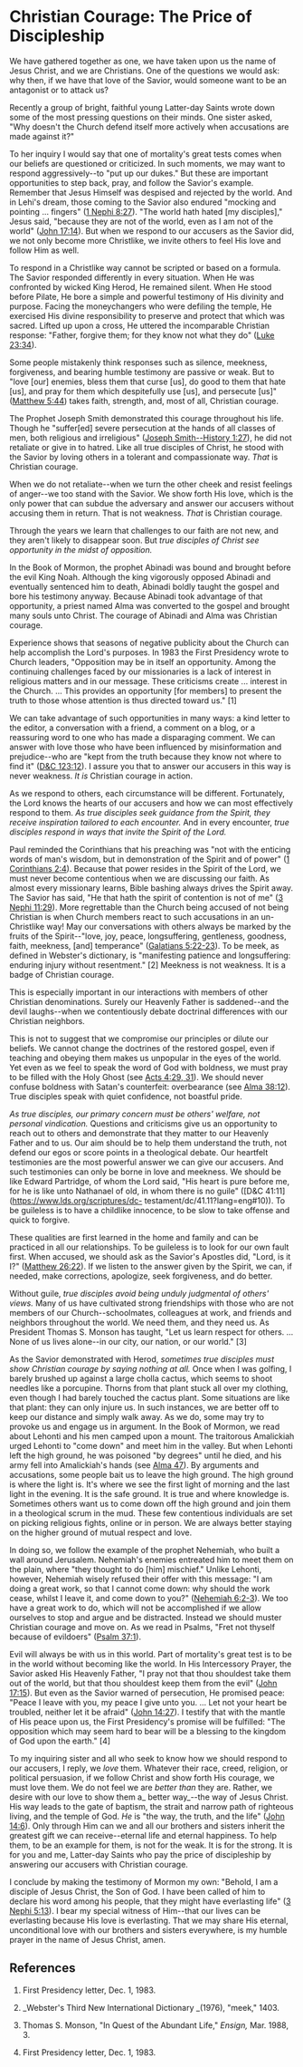# Christian Courage: The Price of Discipleship

We have gathered together as one, we have taken upon us the name of Jesus
Christ, and we are Christians. One of the questions we would ask: why then, if
we have that love of the Savior, would someone want to be an antagonist or to
attack us?

Recently a group of bright, faithful young Latter-day Saints wrote down some
of the most pressing questions on their minds. One sister asked, "Why doesn't
the Church defend itself more actively when accusations are made against it?"

To her inquiry I would say that one of mortality's great tests comes when our
beliefs are questioned or criticized. In such moments, we may want to respond
aggressively--to "put up our dukes." But these are important opportunities to
step back, pray, and follow the Savior's example. Remember that Jesus Himself
was despised and rejected by the world. And in Lehi's dream, those coming to
the Savior also endured "mocking and pointing ... fingers" ([1 Nephi
8:27](https://www.lds.org/scriptures/bofm/1-ne/8.27?lang=eng#26)). "The world
hath hated [my disciples]," Jesus said, "because they are not of the world,
even as I am not of the world" ([John
17:14](https://www.lds.org/scriptures/nt/john/17.14?lang=eng#13)). But when we
respond to our accusers as the Savior did, we not only become more Christlike,
we invite others to feel His love and follow Him as well.

To respond in a Christlike way cannot be scripted or based on a formula. The
Savior responded differently in every situation. When He was confronted by
wicked King Herod, He remained silent. When He stood before Pilate, He bore a
simple and powerful testimony of His divinity and purpose. Facing the
moneychangers who were defiling the temple, He exercised His divine
responsibility to preserve and protect that which was sacred. Lifted up upon a
cross, He uttered the incomparable Christian response: "Father, forgive them;
for they know not what they do" ([Luke
23:34](https://www.lds.org/scriptures/nt/luke/23.34?lang=eng#33)).

Some people mistakenly think responses such as silence, meekness, forgiveness,
and bearing humble testimony are passive or weak. But to "love [our] enemies,
bless them that curse [us], do good to them that hate [us], and pray for them
which despitefully use [us], and persecute [us]" ([Matthew
5:44](https://www.lds.org/scriptures/nt/matt/5.44?lang=eng#43)) takes faith,
strength, and, most of all, Christian courage.

The Prophet Joseph Smith demonstrated this courage throughout his life. Though
he "suffer[ed] severe persecution at the hands of all classes of men, both
religious and irreligious" ([Joseph Smith--History
1:27](https://www.lds.org/scriptures/pgp/js-h/1.27?lang=eng#26)), he did not
retaliate or give in to hatred. Like all true disciples of Christ, he stood
with the Savior by loving others in a tolerant and compassionate way. _That_
is Christian courage.

When we do not retaliate--when we turn the other cheek and resist feelings of
anger--we too stand with the Savior. We show forth His love, which is the only
power that can subdue the adversary and answer our accusers without accusing
them in return. That is not weakness. _That_ is Christian courage.

Through the years we learn that challenges to our faith are not new, and they
aren't likely to disappear soon. But _true disciples of Christ see opportunity
in the midst of opposition._

In the Book of Mormon, the prophet Abinadi was bound and brought before the
evil King Noah. Although the king vigorously opposed Abinadi and eventually
sentenced him to death, Abinadi boldly taught the gospel and bore his
testimony anyway. Because Abinadi took advantage of that opportunity, a priest
named Alma was converted to the gospel and brought many souls unto Christ. The
courage of Abinadi and Alma was Christian courage.

Experience shows that seasons of negative publicity about the Church can help
accomplish the Lord's purposes. In 1983 the First Presidency wrote to Church
leaders, "Opposition may be in itself an opportunity. Among the continuing
challenges faced by our missionaries is a lack of interest in religious
matters and in our message. These criticisms create ... interest in the Church.
... This provides an opportunity [for members] to present the truth to those
whose attention is thus directed toward us." [1]

We can take advantage of such opportunities in many ways: a kind letter to the
editor, a conversation with a friend, a comment on a blog, or a reassuring
word to one who has made a disparaging comment. We can answer with love those
who have been influenced by misinformation and prejudice--who are "kept from
the truth because they know not where to find it" ([D&amp;C
123:12](https://www.lds.org/scriptures/dc-testament/dc/123.12?lang=eng#11)). I
assure you that to answer our accusers in this way is never weakness. _It is_
Christian courage in action.

As we respond to others, each circumstance will be different. Fortunately, the
Lord knows the hearts of our accusers and how we can most effectively respond
to them. _As true disciples seek guidance from the Spirit, they receive
inspiration tailored to each encounter._ And in every encounter, _true
disciples respond in ways that invite the Spirit of the Lord._

Paul reminded the Corinthians that his preaching was "not with the enticing
words of man's wisdom, but in demonstration of the Spirit and of power" ([1
Corinthians 2:4](https://www.lds.org/scriptures/nt/1-cor/2.4?lang=eng#3)).
Because that power resides in the Spirit of the Lord, we must never become
contentious when we are discussing our faith. As almost every missionary
learns, Bible bashing always drives the Spirit away. The Savior has said, "He
that hath the spirit of contention is not of me" ([3 Nephi
11:29](https://www.lds.org/scriptures/bofm/3-ne/11.29?lang=eng#28)). More
regrettable than the Church being accused of not being Christian is when
Church members react to such accusations in an un-Christlike way! May our
conversations with others always be marked by the fruits of the Spirit--"love,
joy, peace, longsuffering, gentleness, goodness, faith, meekness, [and]
temperance" ([Galatians
5:22-23](https://www.lds.org/scriptures/nt/gal/5.22-23?lang=eng#21)). To be
meek, as defined in Webster's dictionary, is "manifesting patience and
longsuffering: enduring injury without resentment." [2]  Meekness is not
weakness. It is a badge of Christian courage.

This is especially important in our interactions with members of other
Christian denominations. Surely our Heavenly Father is saddened--and the devil
laughs--when we contentiously debate doctrinal differences with our Christian
neighbors.

This is not to suggest that we compromise our principles or dilute our
beliefs. We cannot change the doctrines of the restored gospel, even if
teaching and obeying them makes us unpopular in the eyes of the world. Yet
even as we feel to speak the word of God with boldness, we must pray to be
filled with the Holy Ghost (see [Acts 4:29,
31](https://www.lds.org/scriptures/nt/acts/4.29%2C31?lang=eng#28)). We should
never confuse boldness with Satan's counterfeit: overbearance (see [Alma
38:12](https://www.lds.org/scriptures/bofm/alma/38.12?lang=eng#11)). True
disciples speak with quiet confidence, not boastful pride.

_As true disciples, our primary concern must be others' welfare, not personal
vindication._ Questions and criticisms give us an opportunity to reach out to
others and demonstrate that they matter to our Heavenly Father and to us. Our
aim should be to help them understand the truth, not defend our egos or score
points in a theological debate. Our heartfelt testimonies are the most
powerful answer we can give our accusers. And such testimonies can only be
borne in love and meekness. We should be like Edward Partridge, of whom the
Lord said, "His heart is pure before me, for he is like unto Nathanael of old,
in whom there is no guile" ([D&amp;C 41:11](https://www.lds.org/scriptures/dc-
testament/dc/41.11?lang=eng#10)). To be guileless is to have a childlike
innocence, to be slow to take offense and quick to forgive.

These qualities are first learned in the home and family and can be practiced
in all our relationships. To be guileless is to look for our own fault first.
When accused, we should ask as the Savior's Apostles did, "Lord, is it I?"
([Matthew 26:22](https://www.lds.org/scriptures/nt/matt/26.22?lang=eng#21)).
If we listen to the answer given by the Spirit, we can, if needed, make
corrections, apologize, seek forgiveness, and do better.

Without guile, _true disciples avoid being unduly judgmental of others'
views._ Many of us have cultivated strong friendships with those who are not
members of our Church--schoolmates, colleagues at work, and friends and
neighbors throughout the world. We need them, and they need us. As President
Thomas S. Monson has taught, "Let us learn respect for others. ... None of us
lives alone--in our city, our nation, or our world." [3]

As the Savior demonstrated with Herod, _sometimes true disciples must show
Christian courage by saying nothing at all._ Once when I was golfing, I barely
brushed up against a large cholla cactus, which seems to shoot needles like a
porcupine. Thorns from that plant stuck all over my clothing, even though I
had barely touched the cactus plant. Some situations are like that plant: they
can only injure us. In such instances, we are better off to keep our distance
and simply walk away. As we do, some may try to provoke us and engage us in
argument. In the Book of Mormon, we read about Lehonti and his men camped upon
a mount. The traitorous Amalickiah urged Lehonti to "come down" and meet him
in the valley. But when Lehonti left the high ground, he was poisoned "by
degrees" until he died, and his army fell into Amalickiah's hands (see [Alma
47](https://www.lds.org/scriptures/bofm/alma/47?lang=eng)). By arguments and
accusations, some people bait us to leave the high ground. The high ground is
where the light is. It's where we see the first light of morning and the last
light in the evening. It is the safe ground. It is true and where knowledge
is. Sometimes others want us to come down off the high ground and join them in
a theological scrum in the mud. These few contentious individuals are set on
picking religious fights, online or in person. We are always better staying on
the higher ground of mutual respect and love.

In doing so, we follow the example of the prophet Nehemiah, who built a wall
around Jerusalem. Nehemiah's enemies entreated him to meet them on the plain,
where "they thought to do [him] mischief." Unlike Lehonti, however, Nehemiah
wisely refused their offer with this message: "I am doing a great work, so
that I cannot come down: why should the work cease, whilst I leave it, and
come down to you?" ([Nehemiah
6:2-3](https://www.lds.org/scriptures/ot/neh/6.2-3?lang=eng#1)). We too have a
great work to do, which will not be accomplished if we allow ourselves to stop
and argue and be distracted. Instead we should muster Christian courage and
move on. As we read in Psalms, "Fret not thyself because of evildoers" ([Psalm
37:1](https://www.lds.org/scriptures/ot/ps/37.1?lang=eng#0)).

Evil will always be with us in this world. Part of mortality's great test is
to be in the world without becoming like the world. In His Intercessory
Prayer, the Savior asked His Heavenly Father, "I pray not that thou shouldest
take them out of the world, but that thou shouldest keep them from the evil"
([John 17:15](https://www.lds.org/scriptures/nt/john/17.15?lang=eng#14)). But
even as the Savior warned of persecution, He promised peace: "Peace I leave
with you, my peace I give unto you. ... Let not your heart be troubled, neither
let it be afraid" ([John
14:27](https://www.lds.org/scriptures/nt/john/14.27?lang=eng#26)). I testify
that with the mantle of His peace upon us, the First Presidency's promise will
be fulfilled: "The opposition which may seem hard to bear will be a blessing
to the kingdom of God upon the earth." [4]

To my inquiring sister and all who seek to know how we should respond to our
accusers, I reply, we _love_ them. Whatever their race, creed, religion, or
political persuasion, if we follow Christ and show forth His courage, we must
love them. We do not feel we are _better than_ they are. Rather, we desire
with our love to show them a_ better way_--the way of Jesus Christ. His way
leads to the gate of baptism, the strait and narrow path of righteous living,
and the temple of God. _He_ is "the way, the truth, and the life" ([John
14:6](https://www.lds.org/scriptures/nt/john/14.6?lang=eng#5)). Only through
Him can we and all our brothers and sisters inherit the greatest gift we can
receive--eternal life and eternal happiness. To help them, to be an example
for them, is not for the weak. It is for the strong. It is for you and me,
Latter-day Saints who pay the price of discipleship by answering our accusers
with Christian courage.

I conclude by making the testimony of Mormon my own: "Behold, I am a disciple
of Jesus Christ, the Son of God. I have been called of him to declare his word
among his people, that they might have everlasting life" ([3 Nephi
5:13](https://www.lds.org/scriptures/bofm/3-ne/5.13?lang=eng#12)). I bear my
special witness of Him--that our lives can be everlasting because His love is
everlasting. That we may share His eternal, unconditional love with our
brothers and sisters everywhere, is my humble prayer in the name of Jesus
Christ, amen.

## References

  1.  First Presidency letter, Dec. 1, 1983.

  2.   _Webster's Third New International Dictionary _(1976), "meek," 1403.

  3.  Thomas S. Monson, "In Quest of the Abundant Life," _Ensign,_ Mar. 1988, 3.

  4.  First Presidency letter, Dec. 1, 1983.

